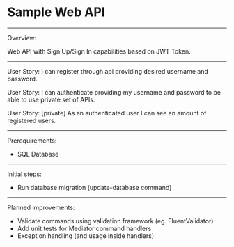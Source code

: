 # Sample Web API

***
Overview:

Web API with Sign Up/Sign In capabilities based on JWT Token.

***

User Story: I can register through api providing desired username and password.

User Story: I can authenticate providing my username and password to be able to use private set of APIs.

User Story: [private] As an authenticated user I can see an amount of registered users.

***
Prerequirements:
- SQL Database
***
Initial steps:
- Run database migration (update-database command)

***
Planned improvements:
- Validate commands using validation framework (eg. FluentValidator)
- Add unit tests for Mediator command handlers
- Exception handling (and usage inside handlers)
